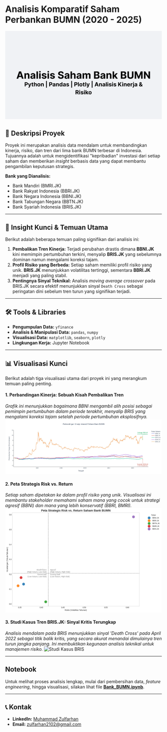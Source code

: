 # Analisis Komparatif Saham Perbankan BUMN (2020 - 2025)

![Header Image](images/header.png)

## 📜 Deskripsi Proyek

Proyek ini merupakan analisis data mendalam untuk membandingkan kinerja, risiko, dan tren dari lima bank BUMN terbesar di Indonesia. Tujuannya adalah untuk mengidentifikasi "kepribadian" investasi dari setiap saham dan memberikan *insight* berbasis data yang dapat membantu pengambilan keputusan strategis.

**Bank yang Dianalisis:**
* Bank Mandiri (BMRI.JK)
* Bank Rakyat Indonesia (BBRI.JK)
* Bank Negara Indonesia (BBNI.JK)
* Bank Tabungan Negara (BBTN.JK)
* Bank Syariah Indonesia (BRIS.JK)

---

## 🚀 Insight Kunci & Temuan Utama

Berikut adalah beberapa temuan paling signifikan dari analisis ini:

1.  **Pembalikan Tren Kinerja:** Terjadi perubahan drastis dimana **BBNI.JK** kini memimpin pertumbuhan terkini, menyalip **BRIS.JK** yang sebelumnya dominan namun mengalami koreksi tajam.
2.  **Profil Risiko yang Berbeda:** Setiap saham memiliki profil risiko yang unik. **BRIS.JK** menunjukkan volatilitas tertinggi, sementara **BBRI.JK** menjadi yang paling stabil.
3.  **Pentingnya Sinyal Teknikal:** Analisis *moving average crossover* pada BRIS.JK secara efektif menunjukkan sinyal `Death Cross` sebagai peringatan dini sebelum tren turun yang signifikan terjadi.

---

## 🛠️ Tools & Libraries

* **Pengumpulan Data:** `yfinance`
* **Analisis & Manipulasi Data:** `pandas`, `numpy`
* **Visualisasi Data:** `matplotlib`, `seaborn`, `plotly`
* **Lingkungan Kerja:** Jupyter Notebook

---

## 📊 Visualisasi Kunci

Berikut adalah tiga visualisasi utama dari proyek ini yang merangkum temuan paling penting.

#### 1. Perbandingan Kinerja: Sebuah Kisah Pembalikan Tren
*Grafik ini menunjukkan bagaimana BBNI mengambil alih posisi sebagai pemimpin pertumbuhan dalam periode terakhir, menyalip BRIS yang mengalami koreksi tajam setelah periode pertumbuhan eksplosifnya.*
![Perbandingan Kinerja](images/kinerja_saham.jpg)

#### 2. Peta Strategis Risk vs. Return
*Setiap saham dipetakan ke dalam profil risiko yang unik. Visualisasi ini membantu stakeholder memahami saham mana yang cocok untuk strategi agresif (BBNI) dan mana yang lebih konservatif (BBRI, BMRI).*
![Risk vs Return](images/risk_vs_return.png)

#### 3. Studi Kasus Tren BRIS.JK: Sinyal Kritis Terungkap
*Analisis mendalam pada BRIS menunjukkan sinyal 'Death Cross' pada April 2022 sebagai titik balik kritis, yang secara akurat menandai dimulainya tren turun jangka panjang. Ini membuktikan kegunaan analisis teknikal untuk manajemen risiko.*
![Studi Kasus BRIS](studi_kasus_BSI.jpg)

---

##  Notebook
Untuk melihat proses analisis lengkap, mulai dari pembersihan data, *feature engineering*, hingga visualisasi, silakan lihat file [**Bank_BUMN.ipynb**](Bank_BUMN.ipynb).

---

## 📞 Kontak
* **LinkedIn:** [Muhammad Zulfarhan](https://www.linkedin.com/in/muhammad-zulfarhan-1b3921206/)
* **Email:** zulfarhan2102@gmail.com
